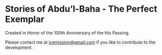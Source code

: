 # Stories of Abdu’l-Baha - The Perfect Exemplar

Created in Honor of the 100th Anniversary of the His Passing.

Please contact me at icemission@gmail.com if you like to contribute to the development.
